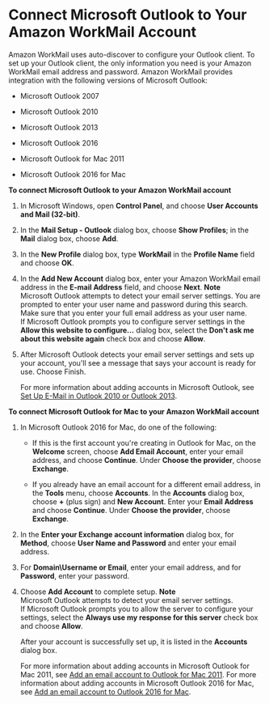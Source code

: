 # Connect Microsoft Outlook to Your Amazon WorkMail Account<a name="connect_mail_client"></a>

Amazon WorkMail uses auto\-discover to configure your Outlook client\. To set up your Outlook client, the only information you need is your Amazon WorkMail email address and password\. Amazon WorkMail provides integration with the following versions of Microsoft Outlook:

+ Microsoft Outlook 2007

+ Microsoft Outlook 2010

+ Microsoft Outlook 2013

+ Microsoft Outlook 2016

+ Microsoft Outlook for Mac 2011

+ Microsoft Outlook 2016 for Mac

**To connect Microsoft Outlook to your Amazon WorkMail account**

1. In Microsoft Windows, open **Control Panel**, and choose **User Accounts and Mail \(32\-bit\)**\. 

1. In the **Mail Setup \- Outlook** dialog box, choose **Show Profiles**; in the **Mail** dialog box, choose **Add**\. 

1. In the **New Profile** dialog box, type **WorkMail** in the **Profile Name** field and choose **OK**\. 

1. In the **Add New Account** dialog box, enter your Amazon WorkMail email address in the **E\-mail Address** field, and choose **Next**\. 
**Note**  
Microsoft Outlook attempts to detect your email server settings\. You are prompted to enter your user name and password during this search\. Make sure that you enter your full email address as your user name\.  
If Microsoft Outlook prompts you to configure server settings in the **Allow this website to configure\.\.\.** dialog box, select the **Don't ask me about this website again** check box and choose **Allow**\.

1. After Microsoft Outlook detects your email server settings and sets up your account, you'll see a message that says your account is ready for use\. Choose Finish\. 

   For more information about adding accounts in Microsoft Outlook, see [Set Up E\-Mail in Outlook 2010 or Outlook 2013](http://help.outlook.com/en-us/140/dd253202.aspx)\.

**To connect Microsoft Outlook for Mac to your Amazon WorkMail account**

1. In Microsoft Outlook 2016 for Mac, do one of the following: 

   + If this is the first account you're creating in Outlook for Mac, on the **Welcome** screen, choose **Add Email Account**, enter your email address, and choose **Continue**\. Under **Choose the provider**, choose **Exchange**\.

   + If you already have an email account for a different email address, in the **Tools** menu, choose **Accounts**\. In the **Accounts** dialog box, choose **\+** \(plus sign\) and **New Account**\. Enter your **Email Address** and choose **Continue**\. Under **Choose the provider**, choose **Exchange**\. 

1. In the **Enter your Exchange account information** dialog box, for **Method**, choose **User Name and Password** and enter your email address\. 

1. For **Domain\\Username or Email**, enter your email address, and for **Password**, enter your password\. 

1. Choose **Add Account** to complete setup\. 
**Note**  
Microsoft Outlook attempts to detect your email server settings\.  
If Microsoft Outlook prompts you to allow the server to configure your settings, select the **Always use my response for this server** check box and choose **Allow**\.

   After your account is successfully set up, it is listed in the **Accounts** dialog box\.

   For more information about adding accounts in Microsoft Outlook for Mac 2011, see [Add an email account to Outlook for Mac 2011](https://support.office.com/en-us/article/Add-an-email-account-to-Outlook-for-Mac-2011-fdd33fab-b745-4762-a1c6-70ddba452983)\. For more information about adding accounts in Microsoft Outlook 2016 for Mac, see [Add an email account to Outlook 2016 for Mac](https://support.office.com/en-GB/article/Add-an-email-account-to-Outlook-2016-for-Mac-60a03300-9f45-49a8-ade8-a23285ace6e2)\.